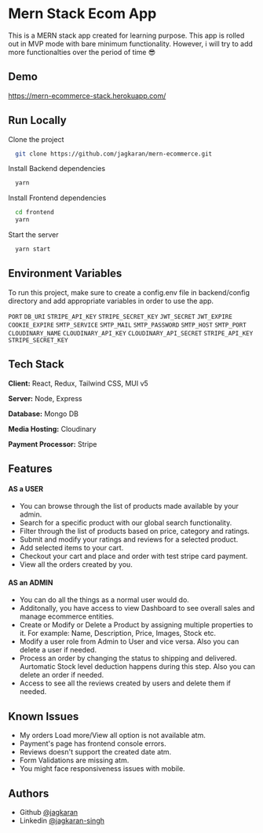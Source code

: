 # Mern Stack Ecom App

This is a MERN stack app created for learning purpose. This app is rolled out in MVP mode with bare minimum functionality. However, i will try to add more functionalties over the period of time 😎

## Demo

https://mern-ecommerce-stack.herokuapp.com/

## Run Locally

Clone the project

```bash
  git clone https://github.com/jagkaran/mern-ecommerce.git
```

Install Backend dependencies

```bash
  yarn
```

Install Frontend dependencies

```bash
  cd frontend
  yarn
```

Start the server

```bash
  yarn start
```

## Environment Variables

To run this project, make sure to create a config.env file in backend/config directory and add appropriate variables in order to use the app.

`PORT` `DB_URI` `STRIPE_API_KEY` `STRIPE_SECRET_KEY` `JWT_SECRET` `JWT_EXPIRE` `COOKIE_EXPIRE` `SMTP_SERVICE` `SMTP_MAIL` `SMTP_PASSWORD` `SMTP_HOST` `SMTP_PORT` `CLOUDINARY_NAME` `CLOUDINARY_API_KEY` `CLOUDINARY_API_SECRET` `STRIPE_API_KEY` `STRIPE_SECRET_KEY`

## Tech Stack

**Client:** React, Redux, Tailwind CSS, MUI v5

**Server:** Node, Express

**Database:** Mongo DB

**Media Hosting:** Cloudinary

**Payment Processor:** Stripe

## Features

#### AS a USER

- You can browse through the list of products made available by your admin.
- Search for a specific product with our global search functionality.
- Filter through the list of products based on price, category and ratings.
- Submit and modify your ratings and reviews for a selected product.
- Add selected items to your cart.
- Checkout your cart and place and order with test stripe card payment.
- View all the orders created by you.

#### AS an ADMIN

- You can do all the things as a normal user would do.
- Additonally, you have access to view Dashboard to see overall sales and manage ecommerce entities.
- Create or Modify or Delete a Product by assigning multiple properties to it. For example: Name, Description, Price, Images, Stock etc.
- Modify a user role from Admin to User and vice versa. Also you can delete a user if needed.
- Process an order by changing the status to shipping and delivered. Aurtomatic Stock level deduction happens during this step. Also you can delete an order if needed.
- Access to see all the reviews created by users and delete them if needed.

## Known Issues

- My orders Load more/View all option is not available atm.
- Payment's page has frontend console errors.
- Reviews doesn't support the created date atm.
- Form Validations are missing atm.
- You might face responsiveness issues with mobile.

## Authors

- Github [@jagkaran](https://github.com/jagkaran)
- Linkedin [@jagkaran-singh](https://www.linkedin.com/in/jagkaran-singh/)
